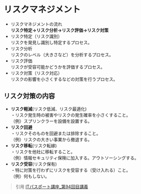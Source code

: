 # リスクマネジメント  
* リスクマネジメントの流れ  
**リスク特定→リスク分析→リスク評価→リスク対策**  
* リスク特定（リスク識別）<br>リスクを発見し識別し特定するプロセス。  
* リスク分析<br>リスクのレベル（大きさなど）を分析するプロセス。  
* リスク評価<br>リスクが受容可能かどうかを評価するプロセス。  
* リスク対策（リスク対応）<br>リスクの影響を小さくするなどの対策を行うプロセス。  
## リスク対策の内容  
* **リスク軽減**(リスク低減、リスク最適化)  
・リスク発生時の被害やリスクの発生確率を小さくすること。<br>（例）スプリンクラーを設備を設置する。  
* **リスク回避**    
・リスクそのものを回避または排除すること。<br>（例）リスクの大きい事業から撤退する。     
* **リスク移転**(リスク転嫁)  
・リスクを他社に移転すること。<br>（例）情報セキュリティ保険に加入する。アウトソーシングする。      
* **リスク受容**(リスク保有)  
・特に対策を行わずにリスクを受容する（受け入れる）こと。<br>（例）何もしない。  





> 引用
[ITパスポート講座_第94回目講義](https://www.youtube.com/watch?v=4esdnY_tVOE)  



